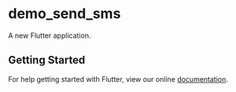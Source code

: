 # demo_send_sms

A new Flutter application.

## Getting Started

For help getting started with Flutter, view our online
[documentation](https://flutter.io/).
